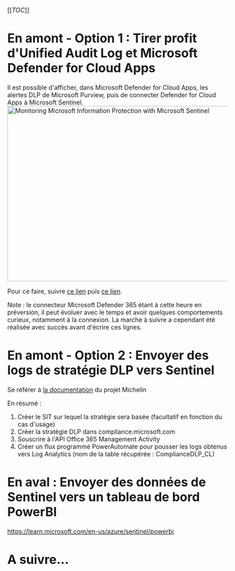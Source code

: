 [[_TOC_]]

# En amont - Option 1 : Tirer profit d'Unified Audit Log et Microsoft Defender for Cloud Apps
Il est possible d'afficher, dans Microsoft Defender for Cloud Apps, les alertes DLP de Microsoft Purview, puis de connecter Defender for Cloud Apps à Microsoft Sentinel.
<IMG src="https://s40823.pcdn.co/wp-content/uploads/2022/05/Figure-1-Data-Ingestion-1024x401.png" alt="Monitoring Microsoft Information Protection with Microsoft Sentinel" class="wp-image-56395" width="1024" height="401"/>

Pour ce faire, suivre [ce lien](https://docs.microsoft.com/en-us/defender-cloud-apps/siem-sentinel) puis [ce lien](https://practical365.com/monitoring-microsoft-information-protection-with-microsoft-sentinel/).

Note : le connecteur Microsoft Defender 365 étant à cette heure en préversion, il peut évoluer avec le temps et avoir quelques comportements curieux, notamment à la connexion. La marche à suivre a cependant été réalisée avec succès avant d'écrire ces lignes.

# En amont - Option 2 : Envoyer des logs de stratégie DLP vers Sentinel
Se référer à [la documentation](https://coexya.sharepoint.com/:b:/r/sites/IDS-Microsoft365-InformationProtection/Documents%20partages/R%C3%A9f%C3%A9rences%20projet/Projets/Michelin/Detection%20Rules%20-%202021/Michelin%20-%20O365%20-%20Detection%20Rules%20Recommendations.pdf?csf=1&web=1&e=sIctPA) du projet Michelin

En résumé :
1. Créer le SIT sur lequel la stratégie sera basée (facultatif en fonction du cas d'usage)
1. Créer la stratégie DLP dans compliance.microsoft.com
1. Souscrire à l'API Office 365 Management Activity
1. Créer un flux programmé PowerAutomate pour pousser les logs obtenus vers Log Analytics (nom de la table récupérée : ComplianceDLP_CL)

# En aval : Envoyer des données de Sentinel vers un tableau de bord PowerBI
https://learn.microsoft.com/en-us/azure/sentinel/powerbi

# A suivre...